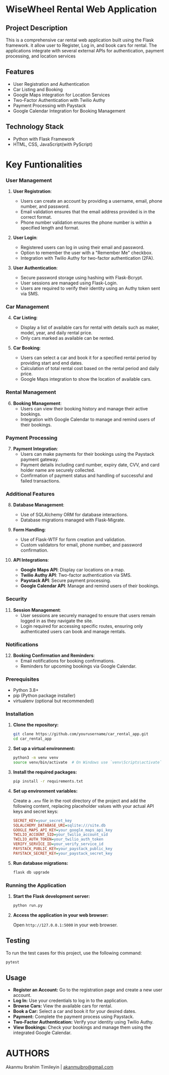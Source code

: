 # WiseWheel Rental Web Application

## Project Description

This is a comprehensive car rental web application built using the Flask framework. it allow user to Register, Log in, and book cars for rental. The applications integrate with several external APIs for authentication, payment processing, and location services

## Features

- User Registration and Authentication
- Car Listing and Booking
- Google Maps integration for Location Services
- Two-Factor Authentication with Twilio Authy
- Payment Processing with Paystack
- Google Calendar Integration for Booking Management

## Technology Stack

- Python with Flask Framework
- HTML, CSS, JavaScript(with PyScript)

# Key Funtionalities

### User Management

1. **User Registration**:
   - Users can create an account by providing a username, email, phone number, and password.
   - Email validation ensures that the email address provided is in the correct format.
   - Phone number validation ensures the phone number is within a specified length and format.

2. **User Login**:
   - Registered users can log in using their email and password.
   - Option to remember the user with a "Remember Me" checkbox.
   - Integration with Twilio Authy for two-factor authentication (2FA).

3. **User Authentication**:
   - Secure password storage using hashing with Flask-Bcrypt.
   - User sessions are managed using Flask-Login.
   - Users are required to verify their identity using an Authy token sent via SMS.

### Car Management

4. **Car Listing**:
   - Display a list of available cars for rental with details such as maker, model, year, and daily rental price.
   - Only cars marked as available can be rented.

5. **Car Booking**:
   - Users can select a car and book it for a specified rental period by providing start and end dates.
   - Calculation of total rental cost based on the rental period and daily price.
   - Google Maps integration to show the location of available cars.

### Rental Management

6. **Booking Management**:
   - Users can view their booking history and manage their active bookings.
   - Integration with Google Calendar to manage and remind users of their bookings.

### Payment Processing

7. **Payment Integration**:
   - Users can make payments for their bookings using the Paystack payment gateway.
   - Payment details including card number, expiry date, CVV, and card holder name are securely collected.
   - Confirmation of payment status and handling of successful and failed transactions.

### Additional Features

8. **Database Management**:
   - Use of SQLAlchemy ORM for database interactions.
   - Database migrations managed with Flask-Migrate.

9. **Form Handling**:
   - Use of Flask-WTF for form creation and validation.
   - Custom validators for email, phone number, and password confirmation.

10. **API Integrations**:
    - **Google Maps API**: Display car locations on a map.
    - **Twilio Authy API**: Two-factor authentication via SMS.
    - **Paystack API**: Secure payment processing.
    - **Google Calendar API**: Manage and remind users of their bookings.

### Security

11. **Session Management**:
    - User sessions are securely managed to ensure that users remain logged in as they navigate the site.
    - Login required for accessing specific routes, ensuring only authenticated users can book and manage rentals.

### Notifications

12. **Booking Confirmation and Reminders**:
    - Email notifications for booking confirmations.
    - Reminders for upcoming bookings via Google Calendar.

### Prerequisites

- Python 3.8+
- pip (Python package installer)
- virtualenv (optional but recommended)

### Installation

1. **Clone the repository:**

    ```bash
    git clone https://github.com/yourusername/car_rental_app.git
    cd car_rental_app
    ```

2. **Set up a virtual environment:**

    ```bash
    python3 -m venv venv
    source venv/bin/activate  # On Windows use `venv\Scripts\activate`
    ```

3. **Install the required packages:**

    ```bash
    pip install -r requirements.txt
    ```

4. **Set up environment variables:**

    Create a `.env` file in the root directory of the project and add the following content, replacing placeholder values with your actual API keys and secret keys:

    ```ini
    SECRET_KEY=your_secret_key
    SQLALCHEMY_DATABASE_URI=sqlite:///site.db
    GOOGLE_MAPS_API_KEY=your_google_maps_api_key
    TWILIO_ACCOUNT_SID=your_twilio_account_sid
    TWILIO_AUTH_TOKEN=your_twilio_auth_token
    VERIFY_SERVICE_ID=your_verify_service_id
    PAYSTACK_PUBLIC_KEY=your_paystack_public_key
    PAYSTACK_SECRET_KEY=your_paystack_secret_key
    ```

5. **Run database migrations:**

    ```bash
    flask db upgrade
    ```

### Running the Application

1. **Start the Flask development server:**

    ```bash
    python run.py
    ```

2. **Access the application in your web browser:**

    Open `http://127.0.0.1:5000` in your web browser.

## Testing

To run the test cases for this project, use the following command:

```bash
pytest
```

## Usage

- **Register an Account:** Go to the registration page and create a new user account.
- **Log In:** Use your credentials to log in to the application.
- **Browse Cars:** View the available cars for rental.
- **Book a Car:** Select a car and book it for your desired dates.
- **Payment:** Complete the payment process using Paystack.
- **Two-Factor Authentication:** Verify your identity using Twilio Authy.
- **View Bookings:** Check your bookings and manage them using the integrated Google Calendar.


# AUTHORS
Akanmu Ibrahim Timileyin | akanmuibro@gmail.com 
